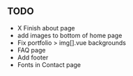 ## TODO

- X Finish about page
- add images to bottom of home page
- Fix portfolio > img[].vue backgrounds
- FAQ page
- Add footer
- Fonts in Contact page
